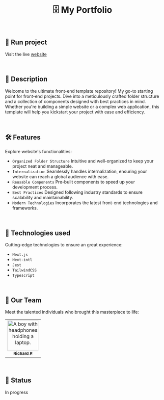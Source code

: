 <h1 align="center">🗄️ My Portfolio</h1>

<br>

## 🚀 Run project

Visit the live [website](https://richardp.vercel.app)

<br>

## 📝 Description

Welcome to the ultimate front-end template repository! My go-to starting point for front-end projects. Dive into a meticulously crafted folder structure and a collection of components designed with best practices in mind. Whether you're building a simple website or a complex web application, this template will help you kickstart your project with ease and efficiency.

<br/>

## 🛠️ Features

Explore website's functionalities:

- `Organized Folder Structure` Intuitive and well-organized to keep your project neat and manageable.
- `Internalization` Seamlessly handles internalization, ensuring your website can reach a global audience with ease.
- `Reusable Components` Pre-built components to speed up your development process.
- `Best Practices` Designed following industry standards to ensure scalability and maintainability.
- `Modern Technologies` Incorporates the latest front-end technologies and frameworks.

<br/>

## 🔧 Technologies used

Cutting-edge technologies to ensure an great experience:

- `Next.js`
- `Next-intl`
- `Jest`
- `TailwindCSS`
- `Typescript`

<br>

## 🤝 Our Team

Meet the talented individuals who brought this masterpiece to life:

<table>
  <tr>
    <td align="center">
      <a href="https://github.com/Richard-Passos">
        <img src="https://img.freepik.com/vetores-premium/desenho-de-desenho-animado-de-um-programador_29937-8176.jpg" width="100px;" alt="A boy with headphones holding a laptop."/><br>
        <sub>
          <b>Richard P</b>
        </sub>
      </a>
    </td>
  </tr>
</table>

<br>

## 🎯 Status

In progress
